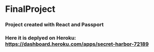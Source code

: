 # FinalProject

### Project created with React and Passport
### Here it is deplyed on Heroku: https://dashboard.heroku.com/apps/secret-harbor-72189
